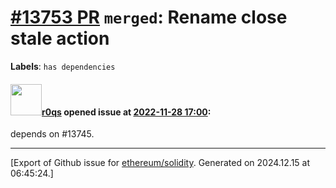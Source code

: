 # [\#13753 PR](https://github.com/ethereum/solidity/pull/13753) `merged`: Rename close stale action
**Labels**: `has dependencies`


#### <img src="https://avatars.githubusercontent.com/u/457348?u=e02c93e6d98c1154952140a8d5af50d9d5ca59c9&v=4" width="50">[r0qs](https://github.com/r0qs) opened issue at [2022-11-28 17:00](https://github.com/ethereum/solidity/pull/13753):

depends on #13745.




-------------------------------------------------------------------------------



[Export of Github issue for [ethereum/solidity](https://github.com/ethereum/solidity). Generated on 2024.12.15 at 06:45:24.]

